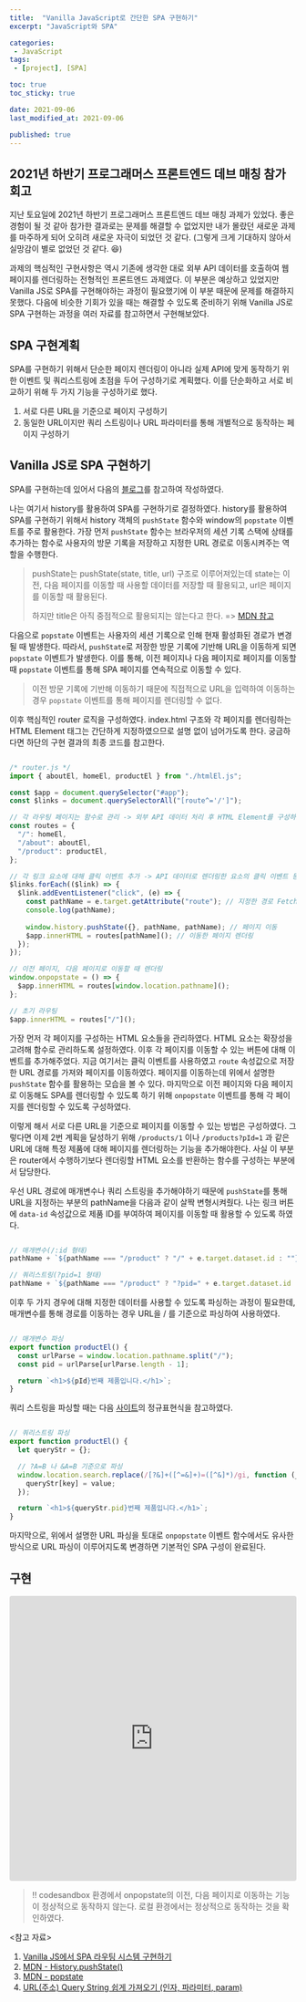 ```yaml
---
title:  "Vanilla JavaScript로 간단한 SPA 구현하기"
excerpt: "JavaScript와 SPA"

categories:
 - JavaScript
tags:
 - [project], [SPA]

toc: true
toc_sticky: true

date: 2021-09-06
last_modified_at: 2021-09-06

published: true
---
```


## 2021년 하반기 프로그래머스 프론트엔드 데브 매칭 참가 회고

지난 토요일에 2021년 하반기 프로그래머스 프론트엔드 데브 매칭 과제가 있었다.
좋은 경험이 될 것 같아 참가한 결과로는 문제를 해결할 수 없었지만 내가 몰랐던 새로운 과제를 마주하게 되어 오히려 새로운 자극이 되었던 것 같다.
(그렇게 크게 기대하지 않아서 실망감이 별로 없었던 것 같다. 😆)

과제의 핵심적인 구현사항은 역시 기존에 생각한 대로 외부 API 데이터를 호출하여 웹 페이지를 렌더링하는 전형적인 프론트엔드 과제였다.
이 부분은 예상하고 있었지만 Vanilla JS로 SPA를 구현해야하는 과정이 필요했기에 이 부분 때문에 문제를 해결하지 못했다.
다음에 비슷한 기회가 있을 때는 해결할 수 있도록 준비하기 위해 Vanilla JS로 SPA 구현하는 과정을 여러 자료를 참고하면서 구현해보았다.

## SPA 구현계획

SPA를 구현하기 위해서 단순한 페이지 렌더링이 아니라 실제 API에 맞게 동작하기 위한 이벤트 및 쿼리스트링에 초점을 두어 구성하기로 계획했다.
이를 단순화하고 서로 비교하기 위해 두 가지 기능을 구성하기로 했다.

1. 서로 다른 URL을 기준으로 페이지 구성하기
2. 동일한 URL이지만 쿼리 스트링이나 URL 파라미터를 통해 개별적으로 동작하는 페이지 구성하기

## Vanilla JS로 SPA 구현하기

SPA를 구현하는데 있어서 다음의 [블로그](https://kdydesign.github.io/2020/10/06/spa-route-tutorial/)를 참고하여 작성하였다.

나는 여기서 history를 활용하여 SPA를 구현하기로 결정하였다.
history를 활용하여 SPA를 구현하기 위해서 history 객체의 `pushState` 함수와 window의 `popstate` 이벤트를 주로 활용한다.
가장 먼저 `pushState` 함수는 브라우저의 세션 기록 스택에 상태를 추가하는 함수로 사용자의 방문 기록을 저장하고 지정한 URL 경로로 이동시켜주는 역할을 수행한다.

> pushState는 pushState(state, title, url) 구조로 이루어져있는데 state는 이전, 다음 페이지를 이동할 때 사용할 데이터를 저장할 때 활용되고, url은 페이지를 이동할 때 활용된다.
>
> 하지만 title은 아직 중점적으로 활용되지는 않는다고 한다. => [MDN 참고](https://developer.mozilla.org/ko/docs/Web/API/History/pushState)

다음으로 `popstate` 이벤트는 사용자의 세션 기록으로 인해 현재 활성화된 경로가 변경될 때 발생한다.
따라서, `pushState`로 저장한 방문 기록에 기반해 URL을 이동하게 되면 `popstate` 이벤트가 발생한다.
이를 통해, 이전 페이지나 다음 페이지로 페이지를 이동할 때 `popstate` 이벤트를 통해 SPA 페이지를 연속적으로 이동할 수 있다.

> 이전 방문 기록에 기반해 이동하기 때문에 직접적으로 URL을 입력하여 이동하는 경우 `popstate` 이벤트를 통해 페이지를 렌더링할 수 없다.

이후 핵심적인 router 로직을 구성하였다. index.html 구조와 각 페이지를 렌더링하는 HTML Element 태그는 간단하게 지정하였으므로 설명 없이 넘어가도록 한다. 궁금하다면 하단의 구현 결과의 최종 코드를 참고한다.

~~~javascript

/* router.js */
import { aboutEl, homeEl, productEl } from "./htmlEl.js";

const $app = document.querySelector("#app");
const $links = document.querySelectorAll("[route^='/']");

// 각 라우팅 페이지는 함수로 관리 -> 외부 API 데이터 처리 후 HTML Element를 구성하여 반환하는 형태로 확장
const routes = {
  "/": homeEl,
  "/about": aboutEl,
  "/product": productEl,
};

// 각 링크 요소에 대해 클릭 이벤트 추가 -> API 데이터로 렌더링한 요소의 클릭 이벤트 등으로 확장
$links.forEach(($link) => {
  $link.addEventListener("click", (e) => {
    const pathName = e.target.getAttribute("route"); // 지정한 경로 Fetch
    console.log(pathName);
    
    window.history.pushState({}, pathName, pathName); // 페이지 이동
    $app.innerHTML = routes[pathName](); // 이동한 페이지 렌더링
  });
});

// 이전 페이지, 다음 페이지로 이동할 때 렌더링
window.onpopstate = () => {
  $app.innerHTML = routes[window.location.pathname]();
};

// 초기 라우팅
$app.innerHTML = routes["/"]();

~~~

가장 먼저 각 페이지를 구성하는 HTML 요소들을 관리하였다. HTML 요소는 확장성을 고려해 함수로 관리하도록 설정하였다.
이후 각 페이지를 이동할 수 있는 버튼에 대해 이벤트를 추가해주었다. 지금 여기서는 클릭 이벤트를 사용하였고 `route` 속성값으로 저장한 URL 경로를 가져와 페이지를 이동하였다.
페이지를 이동하는데 위에서 설명한 `pushState` 함수를 활용하는 모습을 볼 수 있다.
마지막으로 이전 페이지와 다음 페이지로 이동해도 SPA를 렌더링할 수 있도록 하기 위해 `onpopstate` 이벤트를 통해 각 페이지를 렌더링할 수 있도록 구성하였다.

이렇게 해서 서로 다른 URL을 기준으로 페이지를 이동할 수 있는 방법은 구성하였다.
그렇다면 이제 2번 계획을 달성하기 위해 `/products/1` 이나 `/products?pId=1` 과 같은 URL에 대해 특정 제품에 대해 페이지를 렌더링하는 기능을 추가해야한다.
사실 이 부분은 router에서 수행하기보다 렌더링할 HTML 요소를 반환하는 함수를 구성하는 부분에서 담당한다.

우선 URL 경로에 매개변수나 쿼리 스트링을 추가해야하기 때문에 `pushState`를 통해 URL을 지정하는 부분의 pathName을 다음과 같이 살짝 변형시켜줬다.
나는 링크 버튼에 `data-id` 속성값으로 제품 ID를 부여하여 페이지를 이동할 때 활용할 수 있도록 하였다.

~~~javascript

// 매개변수(/:id 형태)
pathName + `${pathName === "/product" ? "/" + e.target.dataset.id : ""}`

// 쿼리스트링(?pid=1 형태)
pathName + `${pathName === "/product" ? "?pid=" + e.target.dataset.id : ""}`

~~~

이후 두 가지 경우에 대해 지정한 데이터를 사용할 수 있도록 파싱하는 과정이 필요한데, 매개변수를 통해 경로를 이동하는 경우 URL을 / 를 기준으로 파싱하여 사용하였다.

~~~javascript

// 매개변수 파싱
export function productEl() {
  const urlParse = window.location.pathname.split("/");
  const pid = urlParse[urlParse.length - 1];

  return `<h1>${pId}번째 제품입니다.</h1>`;
}

~~~

쿼리 스트링을 파싱할 때는 다음 [사이트](https://gent.tistory.com/62)의 정규표현식을 참고하였다.

~~~javascript

// 쿼리스트링 파싱
export function productEl() {
  let queryStr = {};

  // ?A=B 나 &A=B 기준으로 파싱
  window.location.search.replace(/[?&]+([^=&]+)=([^&]*)/gi, function (_, key, value) {
    queryStr[key] = value;
  });

  return `<h1>${queryStr.pid}번째 제품입니다.</h1>`;
}

~~~

마지막으로, 위에서 설명한 URL 파싱을 토대로 `onpopstate` 이벤트 함수에서도 유사한 방식으로 URL 파싱이 이루어지도록 변경하면 기본적인 SPA 구성이 완료된다.

## 구현

<iframe src="https://codesandbox.io/embed/amazing-fire-lvpfh?fontsize=14&hidenavigation=1&theme=dark"
     style="width:100%; height:500px; border:0; border-radius: 4px; overflow:hidden;"
     title="amazing-fire-lvpfh"
     allow="accelerometer; ambient-light-sensor; camera; encrypted-media; geolocation; gyroscope; hid; microphone; midi; payment; usb; vr; xr-spatial-tracking"
     sandbox="allow-forms allow-modals allow-popups allow-presentation allow-same-origin allow-scripts"
   ></iframe>

> ‼ codesandbox 환경에서 onpopstate의 이전, 다음 페이지로 이동하는 기능이 정상적으로 동작하지 않는다. 로컬 환경에서는 정상적으로 동작하는 것을 확인하였다.

&lt;참고 자료&gt;

1. [Vanilla JS에서 SPA 라우팅 시스템 구현하기](https://kdydesign.github.io/2020/10/06/spa-route-tutorial/)
2. [MDN - History.pushState()](https://developer.mozilla.org/ko/docs/Web/API/History/pushState)
3. [MDN - popstate](https://developer.mozilla.org/ko/docs/Web/API/Window/popstate_event)
4. [URL(주소) Query String 쉽게 가져오기 (인자, 파라미터, param)](https://gent.tistory.com/62)
